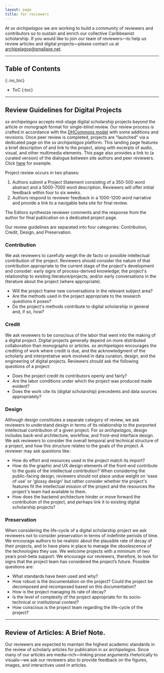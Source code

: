 ```yaml
---
layout: page
title: for reviewers
---
```


At *sx archipelagos* we are working to build a community of reviewers and contributors so to sustain and enrich our collective Caribbeanist scholarship. If you would like to join our team of reviewers—to help us review articles and digital projects—please contact us at archipelagos@smallaxe.net.

---

## Table of Contents
{:.no_toc}

* ToC
{:toc}

---

## Review Guidelines for Digital Projects

*sx archipelagos* accepts mid-stage digital scholarship projects beyond
the article or monograph format for single-blind review. Our review
process is crafted in accordance with the [DHCommons
model](http://dhcommons.org/journal/submission-guidelines) with some
additions and revisions. Once peer review is completed, projects are
“launched” via a dedicated page on the *sx archipelagos* platform. This
landing page features a brief description of and link to the project,
along with excerpts of audio, visual, and other multimedia elements.
This page also provides a link to (a curated version) of the dialogue
between site authors and peer reviewers. Click [here](http://) for example.

Project review occurs in two phases:

1. Authors submit a Project Statement consisting of a 350-500 word abstract and a 5000-7000 word description. Reviewers will offer initial feedback within four to six weeks.
2. Authors respond to reviewer feedback in a 1000-1200 word narrative and provide a link to a navigable beta site for final review. 

The Editors synthesize reviewer comments and the response from the author for final publication on a dedicated project page.

Our review guidelines are separated into four categories: Contribution, Credit, Design, and Preservation.

### Contribution

We ask reviewers to carefully weigh the de facto or possible
intellectual contribution of the project. Reviewers should consider the nature of that contribution appropriate to the current stage of the project's development and consider: early signs of process-derived knowledge; the project's relationship to existing literature/projects; and/or early conversations in the literature about the project (where appropriate).

- Will the project frame new conversations in the relevant subject area?
- Are the methods used in the project appropriate to the research questions it poses?
- Do the project's methods contribute to digital scholarship in general and, if so, how?

### Credit

We ask reviewers to be conscious of the labor that went into the making of a digital project. Digital projects generally depend on more distributed collaboration than monographs or articles. *sx archipelagos* encourages the crediting of work where credit is due, and the acknowledgment of the scholarly and interpretative work involved in data curation, design, and the engineering of digital projects. Reviewers should ask the following questions of a project:

- Does the project credit its contributors openly and fairly?
- Are the labor conditions under which the project was produced made evident?
- Does the work cite its (digital scholarship) precedents and data sources appropriately?

### Design

Although design constitutes a separate category of review, we ask reviewers to understand design in terms of its relationship to the purported intellectual contribution of a given project. For *sx archipelagos*, design includes back-end architecture, workflow, and front-end interface design. We ask reviewers to consider the overall temporal and technical structure of a project, and how this structure relates to the goals of the project. A reviewer may ask questions like:

-   How do effort and resources used in the project match its import?
-   How do the graphic and UX design elements of the front-end contribute to the goals of the intellectual contribution? When considering the public-facing design, reviewers should not place undue weight on 'ease of use' or 'glossy design' but rather consider whether the project's features fit the intellectual mission of the project and the resources the project's team had available to them.
-   How does the backend architecture hinder or move forward the contribution of the project, and perhaps link it to existing digital scholarship projects?

### Preservation

When considering the life-cycle of a digital scholarship project we ask
reviewers not to consider preservation in terms of indefinite periods of
time. We encourage authors to be realistic about the plausible rate of
decay of their projects, and to have plans in place to manage the
obsolescence of the technologies they use. We welcome projects with a
minimum of two years post-beta support. We encourage our reviewers,
therefore, to look for signs that the project team has considered the
project’s future. Possible questions are:

-   What standards have been used and why?
-   How robust is the documentation on the project? Could the project be decomposed and recomposed based on this documentation?
-   How is the project managing its rate of decay?
-   Is the level of complexity of the project appropriate for its socio-technical or institutional context?
-   How conscious is the project team regarding the life-cycle of the project?

---

## Review of Articles: A Brief Note.

Our reviewers are expected to maintain the highest academic standards in the review of scholarly articles for publication in *sx archipelagos*. Since many of our articles are media-rich—linking prose arguments rhetorically to visuals—we ask our reviewers also to provide feedback on the figures, images, and interactives used in articles.


